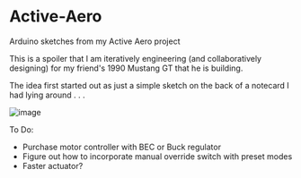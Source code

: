 # Active-Aero
Arduino sketches from my Active Aero project

This is a spoiler that I am iteratively engineering (and collaboratively designing) for my friend's 1990 Mustang GT that he is building.

The idea first started out as just a simple sketch on the back of a notecard I had lying around . . .

![image](https://drive.google.com/uc?export=view&id=1gQ1w7_WQkcvmAoiEFC5VpXWNA8CsBaBV)


To Do:
- Purchase motor controller with BEC or Buck regulator
- Figure out how to incorporate manual override switch with preset modes
- Faster actuator?
